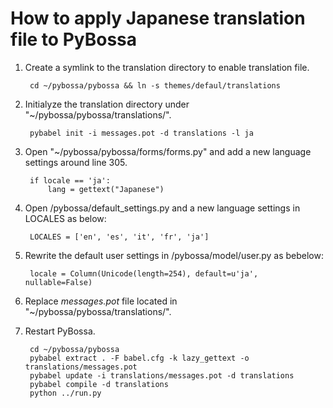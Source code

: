 # How to apply Japanese translation file to PyBossa

1. Create a symlink to the translation directory to enable translation file. 

        cd ~/pybossa/pybossa && ln -s themes/defaul/translations

2. Initialyze the translation directory under "~/pybossa/pybossa/translations/".  
    
        pybabel init -i messages.pot -d translations -l ja

3. Open "~/pybossa/pybossa/forms/forms.py" and add a new language settings around line 305.
    
        if locale == 'ja':
            lang = gettext("Japanese")

4. Open /pybossa/default_settings.py and a new language settings in LOCALES as below:
    
        LOCALES = ['en', 'es', 'it', 'fr', 'ja']


5. Rewrite the default user settings in /pybossa/model/user.py as bebelow:
    
        locale = Column(Unicode(length=254), default=u'ja', nullable=False)

6. Replace *messages.pot* file located in "~/pybossa/pybossa/translations/".

7. Restart PyBossa.
    
        cd ~/pybossa/pybossa  
        pybabel extract . -F babel.cfg -k lazy_gettext -o translations/messages.pot
        pybabel update -i translations/messages.pot -d translations
        pybabel compile -d translations
        python ../run.py

